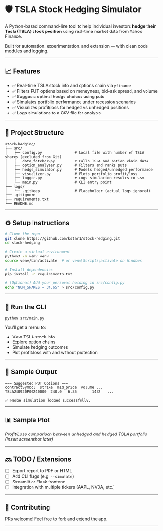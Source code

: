 # 🛡️ TSLA Stock Hedging Simulator

A Python-based command-line tool to help individual investors **hedge their Tesla (TSLA) stock position** using real-time market data from Yahoo Finance.

Built for automation, experimentation, and extension — with clean code modules and logging.

---

## 📈 Features

- ✅ Real-time TSLA stock info and options chain via `yfinance`
- ✅ Filters PUT options based on moneyness, bid-ask spread, and volume
- ✅ Suggests optimal hedge choices using puts
- ✅ Simulates portfolio performance under recession scenarios
- ✅ Visualizes profit/loss for hedged vs unhedged positions
- ✅ Logs simulations to a CSV file for analysis

---

## 🧰 Project Structure

```
stock-hedging/
├── src/
│   ├── config.py               # Local file with number of TSLA shares (excluded from Git)
│   ├── data_fetcher.py         # Pulls TSLA and option chain data
│   ├── option_analyzer.py      # Filters and ranks puts
│   ├── hedge_simulator.py      # Models hedged/unhedged performance
│   ├── visualizer.py           # Plots portfolio profit/loss
│   ├── logger.py               # Logs simulation results to CSV
│   └── main.py                 # CLI entry point
├── logs/
│   └── .gitkeep                # Placeholder (actual logs ignored)
├── .gitignore
├── requirements.txt
└── README.md
```

---

## ⚙️ Setup Instructions

```bash
# Clone the repo
git clone https://github.com/kstar1/stock-hedging.git
cd stock-hedging

# Create a virtual environment
python3 -m venv venv
source venv/bin/activate  # or venv\Scripts\activate on Windows

# Install dependencies
pip install -r requirements.txt

# (Optional) Add your personal holding in src/config.py
echo "NUM_SHARES = 34.65" > src/config.py
```

---

## 🚀 Run the CLI

```bash
python src/main.py
```

You’ll get a menu to:
- View TSLA stock info
- Explore option chains
- Simulate hedging outcomes
- Plot profit/loss with and without protection

---

## 📝 Sample Output

```
=== Suggested PUT Options ===
contractSymbol  strike  mid_price  volume ...
TSLA240920P00240000  240.0   6.35       1432   ...

✅ Hedge simulation logged successfully.
```

---

## 📊 Sample Plot

_Profit/Loss comparison between unhedged and hedged TSLA portfolio_
*(Insert screenshot later)*

---

## 🔜 TODO / Extensions

- [ ] Export report to PDF or HTML
- [ ] Add CLI flags (e.g. `--simulate`)
- [ ] Streamlit or Flask frontend
- [ ] Integration with multiple tickers (AAPL, NVDA, etc.)

---

## 🤝 Contributing

PRs welcome! Feel free to fork and extend the app.

---

